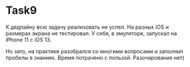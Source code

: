 # Task9

К дедлайну всю задачу реализовать не успел. 
На разных iOS и размерах экрана не тестировал. У себя, в эмуляторе, запускал на iPhone 11 с  iOS 13.

Но зато, на практике разобрался со многими вопросами и заполнил пробелы в знаниях. 
Время потрачено с пользой. Разочарования нет)
